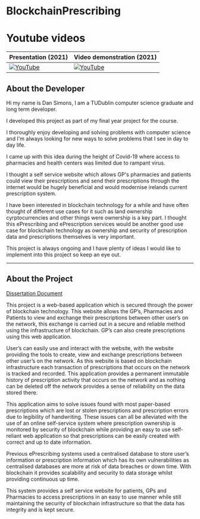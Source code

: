 # BlockchainPrescribing

# Youtube videos
|Presentation (2021)|Video demonstration (2021)|
|-------------------|-------------------------|
|[![YouTube](http://img.youtube.com/vi/4uFnnwh3usE/0.jpg)](https://youtu.be/4uFnnwh3usE)|[![YouTube](http://img.youtube.com/vi/dFQL3CAPfDc/0.jpg)](https://youtu.be/dFQL3CAPfDc)|


## About the Developer

Hi my name is Dan Simons, I am a TUDublin computer science graduate and long term developer. 

I developed this project as part of my final year project for the course. 

I thoroughly enjoy developing and solving problems with computer science and I'm always looking for new ways to solve problems that I see in day to day life. 

I came up with this idea during the height of Covid-19 where access to pharmacies and health centers was limited due to rampant virus. 

I thought a self service website which allows GP's pharmacies and patients could view their prescriptions and send their prescriptions through the internet would be hugely beneficial and would modernise irelands current prescription system. 

I have been interested in blockchain technology for a while and have often thought of different use cases for it such as land ownership cyrptocurrencies and other things were ownership is a key part. I thought this ePrescribing and ePrescription services would be another good use case for blockchain technology as ownership and security of prescription data and prescriptions themselves is very important. 

This project is always ongoing and I have plenty of ideas I would like to implement into this project so keep an eye out.
___
## About the Project 
[Dissertation Document](https://github.com/daandymaan/BlockchainPrescribing/blob/c321526981b09cc148e35e32dc4fc56b0f6ea399/Docs/Simons,%20Daniel%20C17371946%20DT228%20Final.pdf)

This project is a web-based application which is secured through the power of blockchain technology. This website allows the GP’s, Pharmacies and Patients to view and exchange their prescriptions between other user’s on the network, this exchange is carried out in a secure and reliable method using the infrastructure of blockchain. GP’s can also create prescriptions using this web application.

User’s can easily use and interact with the website, with the website providing the tools to create, view and exchange prescriptions between other user’s on the network. As this website is based on blockchain infrastructure each transaction of prescriptions that occurs on the network is  tracked and recorded. This application provides a permanent immutable history of prescription activity that occurs on the network and as nothing can be deleted off the network provides a sense of reliability on the data stored there. 

This application aims to solve issues found with most paper-based prescriptions which are lost or stolen prescriptions and prescription errors due to legibility of handwriting. These issues can all be alleviated with the use of an online self-service system where prescription ownership is monitored by security of blockchain while providing an easy to use self-reliant web application so that prescriptions can be easily created with correct and up to date information.

Previous ePrescribing systems used a centralised database to store user’s information or prescription information which has its own vulnerabilities as centralised databases are more at risk of data breaches or down time. With blockchain it provides scalability and security to data storage whilst providing continuous up time. 

This system provides a self service website for patients, GPs and Pharmacies to access prescriptions in an easy to use manner while still maintaining the security of blockchain infrastructure so that the data has integrity and is kept secure. 

